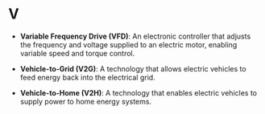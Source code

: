# V

- **Variable Frequency Drive (VFD)**: An electronic controller that adjusts the frequency and voltage supplied to an electric motor, enabling variable speed and torque control.

- **Vehicle-to-Grid (V2G)**: A technology that allows electric vehicles to feed energy back into the electrical grid.
- **Vehicle-to-Home (V2H)**: A technology that enables electric vehicles to supply power to home energy systems.